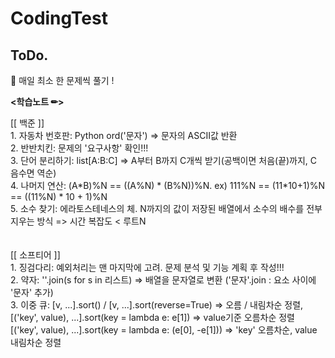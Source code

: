 # CodingTest

<h2>ToDo.</h2>
📝 매일 최소 한 문제씩 풀기 !
<br>
<p style="font-weight: bold"><학습노트 ✏></p>
<a>[[ 백준 ]]</a> <br>
1. 자동차 번호판: Python  ord('문자') => 문자의 ASCII값 반환  <br>
2. 반반치킨: 문제의 '요구사항' 확인!!!   <br>
3. 단어 분리하기: list[A:B:C] => A부터 B까지 C개씩 받기(공백이면 처음(끝)까지, C 음수면 역순)   <br>
4. 나머지 연산: (A*B)%N == ((A%N) * (B%N))%N. ex) 111%N == (11*10+1)%N == ((11%N) * 10 + 1)%N   <br>
5. 소수 찾기: 에라토스테네스의 체. N까지의 값이 저장된 배열에서 소수의 배수를 전부 지우는 방식 => 시간 복잡도 < 루트N   <br>
<br><br>
<a>[[ 소프티어 ]]</a> <br>
1. 징검다리: 예외처리는 맨 마지막에 고려. 문제 분석 및 기능 계획 후 작성!!! <br>
2. 약자: ''.join(s for s in 리스트) => 배열을 문자열로 변환 ('문자'.join : 요소 사이에 '문자' 추가)  <br>
3. 이중 큐: [v, ...].sort() / [v, ...].sort(reverse=True) => 오름 / 내림차순 정렬, <br>
            [('key', value), ...].sort(key = lambda e: e[1]) => value기준 오름차순 정렬  <br>
            [('key', value), ...].sort(key = lambda e: (e[0], -e[1])) => 'key' 오름차순, value 내림차순 정렬  <br>
